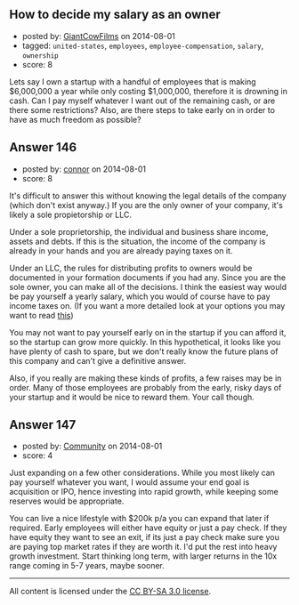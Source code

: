 ## How to decide my salary as an owner

- posted by: [GiantCowFilms](https://stackexchange.com/users/3499092/giantcowfilms) on 2014-08-01
- tagged: `united-states`, `employees`, `employee-compensation`, `salary`, `ownership`
- score: 8

Lets say I own a startup with a handful of employees that is making  $6,000,000 a year while only costing $1,000,000, therefore it is drowning in cash. Can I pay myself whatever I want out of the remaining cash, or are there some restrictions? Also, are there steps to take early on in order to have as much freedom as possible?


## Answer 146

- posted by: [connor](https://stackexchange.com/users/392995/connor) on 2014-08-01
- score: 8

<p>It's difficult to answer this without knowing the legal details of the company (which don't exist anyway.) If you are the only owner of your company, it's likely a sole propietorship or LLC. </p>

<p>Under a sole proprietorship, the individual and business share income, assets and debts. If this is the situation, the income of the company is already in your hands and you are already paying taxes on it.</p>

<p>Under an LLC, the rules for distributing profits to owners would be documented in your formation documents if you had any. Since you are the sole owner, you can make all of the decisions. I think the easiest way would be pay yourself a yearly salary, which you would of course have to pay income taxes on. (If you want a more detailed look at your options you may want to read <a href="http://www.creators.com/lifestylefeatures/business-and-finance/succeeding-in-your-business/taking-money-out-of-a-small-business.html">this</a>)</p>

<p>You may not want to pay yourself early on in the startup if you can afford it, so the startup can grow more quickly. In this hypothetical, it looks like you have plenty of cash to spare, but we don't really know the future plans of this company and can't give a definitive answer. </p>

<p>Also, if you really are making these kinds of profits, a few raises may be in order. Many of those employees are probably from the early, risky days of your startup and it would be nice to reward them. Your call though.</p>



## Answer 147

- posted by: [Community](https://stackexchange.com/users/-1/community) on 2014-08-01
- score: 4

Just expanding on a few other considerations. While you most likely can pay yourself whatever you want, I would assume your end goal is acquisition or IPO, hence investing into rapid growth, while keeping some reserves would be appropriate.

You can live a nice lifestyle with $200k p/a you can expand that later if required. Early employees will either have equity or just a pay check. If they have equity they want to see an exit, if its just a pay check make sure you are paying top market rates if they are worth it. I'd put the rest into heavy growth investment. Start thinking long term, with larger returns in the 10x range coming in 5-7 years, maybe sooner.



---

All content is licensed under the [CC BY-SA 3.0 license](https://creativecommons.org/licenses/by-sa/3.0/).
